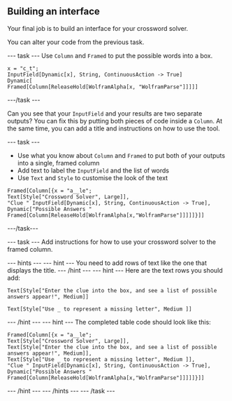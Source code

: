 ## Building an interface

Your final job is to build an interface for your crossword solver.

You can alter your code from the previous task.

--- task ---
Use `Column` and `Framed` to put the possible words into a box.

```
x = "c_t";
InputField[Dynamic[x], String, ContinuousAction -> True]
Dynamic[
Framed[Column[ReleaseHold[WolframAlpha[x, "WolframParse"]]]]]
```
---/task ---

Can you see that your `InputField` and your results are two separate outputs? You can fix this by putting both pieces of code inside a `Column`. At the same time, you can add a title and instructions on how to use the tool.

--- task ---

+ Use what you know about `Column` and `Framed` to put both of your outputs into a single, framed column
+ Add text to label the `InputField` and the list of words
+ Use `Text` and `Style` to customise the look of the text

```
Framed[Column[{x = "a__le";
Text[Style["Crossword Solver", Large]],
"Clue " InputField[Dynamic[x], String, ContinuousAction -> True],
Dynamic["Possible Answers " Framed[Column[ReleaseHold[WolframAlpha[x,"WolframParse"]]]]]}]]
```
---/task---

--- task ---
Add  instructions for how to use your crossword solver to the framed column.

--- hints ---
--- hint ---
You need to add rows of text like the one that displays the title.
--- /hint ---
--- hint ---
Here are the text rows you should add:

```
Text[Style["Enter the clue into the box, and see a list of possible answers appear!", Medium]]
```

```
Text[Style["Use _ to represent a missing letter", Medium ]]
```
--- /hint ---
--- hint ---
The completed table code should look like this:

```
Framed[Column[{x = "a__le";
Text[Style["Crossword Solver", Large]],
Text[Style["Enter the clue into the box, and see a list of possible answers appear!", Medium]],
Text[Style["Use _ to represent a missing letter", Medium ]],
"Clue " InputField[Dynamic[x], String, ContinuousAction -> True],
Dynamic["Possible Answers " Framed[Column[ReleaseHold[WolframAlpha[x,"WolframParse"]]]]]}]]
```
--- /hint ---
--- /hints ---
--- /task ---